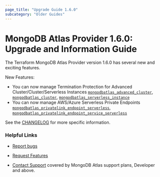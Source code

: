 ```yaml
---
page_title: "Upgrade Guide 1.6.0"
subcategory: "Older Guides"  
---
```


# MongoDB Atlas Provider 1.6.0: Upgrade and Information Guide

The Terraform MongoDB Atlas Provider version 1.6.0 has several new and exciting features.

New Features:
* You can now manage Termination Protection for Advanced Cluster/Cluster/Serverless Instances [`mongodbatlas_advanced_cluster`](https://registry.terraform.io/providers/mongodb/mongodbatlas/latest/docs/resources/advanced_cluster), [`mongodbatlas_cluster`](https://registry.terraform.io/providers/mongodb/mongodbatlas/latest/docs/resources/cluster), [`mongodbatlas_serverless_instance`](https://registry.terraform.io/providers/mongodb/mongodbatlas/latest/docs/resources/serverless_instance)  
* You can now manage AWS/Azure Serverless Private Endpoints [`mongodbatlas_privatelink_endpoint_serverless`](https://registry.terraform.io/providers/mongodb/mongodbatlas/latest/docs/resources/privatelink_endpoint_serverless), [`mongodbatlas_privatelink_endpoint_service_serverless`](https://registry.terraform.io/providers/mongodb/mongodbatlas/latest/docs/resources/privatelink_endpoint_service_serverless)



See the [CHANGELOG](https://github.com/mongodb/terraform-provider-mongodbatlas/blob/master/CHANGELOG.md) for more specific information.


### Helpful Links

* [Report bugs](https://github.com/mongodb/terraform-provider-mongodbatlas/issues)

* [Request Features](https://feedback.mongodb.com/forums/924145-atlas?category_id=370723)

* [Contact Support](https://docs.atlas.mongodb.com/support/) covered by MongoDB Atlas support plans, Developer and above.
